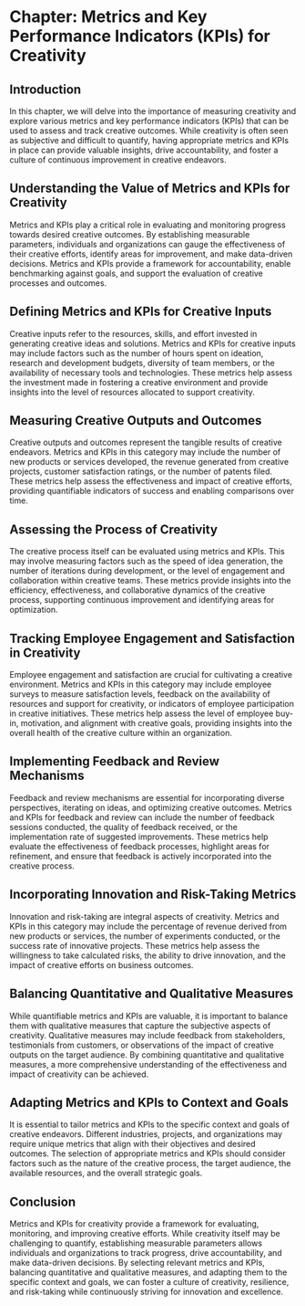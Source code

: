 Chapter: Metrics and Key Performance Indicators (KPIs) for Creativity
=====================================================================

Introduction
------------

In this chapter, we will delve into the importance of measuring creativity and explore various metrics and key performance indicators (KPIs) that can be used to assess and track creative outcomes. While creativity is often seen as subjective and difficult to quantify, having appropriate metrics and KPIs in place can provide valuable insights, drive accountability, and foster a culture of continuous improvement in creative endeavors.

Understanding the Value of Metrics and KPIs for Creativity
----------------------------------------------------------

Metrics and KPIs play a critical role in evaluating and monitoring progress towards desired creative outcomes. By establishing measurable parameters, individuals and organizations can gauge the effectiveness of their creative efforts, identify areas for improvement, and make data-driven decisions. Metrics and KPIs provide a framework for accountability, enable benchmarking against goals, and support the evaluation of creative processes and outcomes.

Defining Metrics and KPIs for Creative Inputs
---------------------------------------------

Creative inputs refer to the resources, skills, and effort invested in generating creative ideas and solutions. Metrics and KPIs for creative inputs may include factors such as the number of hours spent on ideation, research and development budgets, diversity of team members, or the availability of necessary tools and technologies. These metrics help assess the investment made in fostering a creative environment and provide insights into the level of resources allocated to support creativity.

Measuring Creative Outputs and Outcomes
---------------------------------------

Creative outputs and outcomes represent the tangible results of creative endeavors. Metrics and KPIs in this category may include the number of new products or services developed, the revenue generated from creative projects, customer satisfaction ratings, or the number of patents filed. These metrics help assess the effectiveness and impact of creative efforts, providing quantifiable indicators of success and enabling comparisons over time.

Assessing the Process of Creativity
-----------------------------------

The creative process itself can be evaluated using metrics and KPIs. This may involve measuring factors such as the speed of idea generation, the number of iterations during development, or the level of engagement and collaboration within creative teams. These metrics provide insights into the efficiency, effectiveness, and collaborative dynamics of the creative process, supporting continuous improvement and identifying areas for optimization.

Tracking Employee Engagement and Satisfaction in Creativity
-----------------------------------------------------------

Employee engagement and satisfaction are crucial for cultivating a creative environment. Metrics and KPIs in this category may include employee surveys to measure satisfaction levels, feedback on the availability of resources and support for creativity, or indicators of employee participation in creative initiatives. These metrics help assess the level of employee buy-in, motivation, and alignment with creative goals, providing insights into the overall health of the creative culture within an organization.

Implementing Feedback and Review Mechanisms
-------------------------------------------

Feedback and review mechanisms are essential for incorporating diverse perspectives, iterating on ideas, and optimizing creative outcomes. Metrics and KPIs for feedback and review can include the number of feedback sessions conducted, the quality of feedback received, or the implementation rate of suggested improvements. These metrics help evaluate the effectiveness of feedback processes, highlight areas for refinement, and ensure that feedback is actively incorporated into the creative process.

Incorporating Innovation and Risk-Taking Metrics
------------------------------------------------

Innovation and risk-taking are integral aspects of creativity. Metrics and KPIs in this category may include the percentage of revenue derived from new products or services, the number of experiments conducted, or the success rate of innovative projects. These metrics help assess the willingness to take calculated risks, the ability to drive innovation, and the impact of creative efforts on business outcomes.

Balancing Quantitative and Qualitative Measures
-----------------------------------------------

While quantifiable metrics and KPIs are valuable, it is important to balance them with qualitative measures that capture the subjective aspects of creativity. Qualitative measures may include feedback from stakeholders, testimonials from customers, or observations of the impact of creative outputs on the target audience. By combining quantitative and qualitative measures, a more comprehensive understanding of the effectiveness and impact of creativity can be achieved.

Adapting Metrics and KPIs to Context and Goals
----------------------------------------------

It is essential to tailor metrics and KPIs to the specific context and goals of creative endeavors. Different industries, projects, and organizations may require unique metrics that align with their objectives and desired outcomes. The selection of appropriate metrics and KPIs should consider factors such as the nature of the creative process, the target audience, the available resources, and the overall strategic goals.

Conclusion
----------

Metrics and KPIs for creativity provide a framework for evaluating, monitoring, and improving creative efforts. While creativity itself may be challenging to quantify, establishing measurable parameters allows individuals and organizations to track progress, drive accountability, and make data-driven decisions. By selecting relevant metrics and KPIs, balancing quantitative and qualitative measures, and adapting them to the specific context and goals, we can foster a culture of creativity, resilience, and risk-taking while continuously striving for innovation and excellence.
